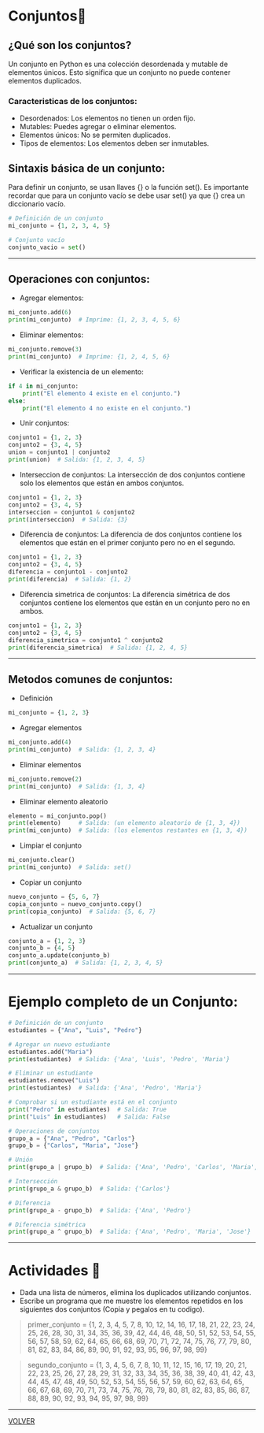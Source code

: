 # Conjuntos📑

## ¿Qué son los conjuntos?
Un conjunto en Python es una colección desordenada y mutable de elementos únicos. Esto significa que un conjunto no puede contener elementos duplicados.

### Caracteristicas de los conjuntos:
- Desordenados: Los elementos no tienen un orden fijo.
- Mutables: Puedes agregar o eliminar elementos.
- Elementos únicos: No se permiten duplicados.
- Tipos de elementos: Los elementos deben ser inmutables.

## Sintaxis básica de un conjunto:
Para definir un conjunto, se usan llaves {} o la función set(). Es importante recordar que para un conjunto vacío se debe usar set() ya que {} crea un diccionario vacío.
```python
# Definición de un conjunto
mi_conjunto = {1, 2, 3, 4, 5}

# Conjunto vacío
conjunto_vacio = set()
```
---
## Operaciones con conjuntos:
- Agregar elementos:
```python
mi_conjunto.add(6)
print(mi_conjunto)	# Imprime: {1, 2, 3, 4, 5, 6}
```
- Eliminar elementos:
```python
mi_conjunto.remove(3)
print(mi_conjunto)	# Imprime: {1, 2, 4, 5, 6}
```
- Verificar la existencia de un elemento:
```python
if 4 in mi_conjunto:
    print("El elemento 4 existe en el conjunto.")
else:
    print("El elemento 4 no existe en el conjunto.")
```
- Unir conjuntos:
```python
conjunto1 = {1, 2, 3}
conjunto2 = {3, 4, 5}
union = conjunto1 | conjunto2
print(union)  # Salida: {1, 2, 3, 4, 5}
```
- Interseccion de conjuntos:
La intersección de dos conjuntos contiene solo los elementos que están en ambos conjuntos.
```python
conjunto1 = {1, 2, 3}
conjunto2 = {3, 4, 5}
interseccion = conjunto1 & conjunto2
print(interseccion)  # Salida: {3}
```
- Diferencia de conjuntos: 
La diferencia de dos conjuntos contiene los elementos que están en el primer conjunto pero no en el segundo.
```python
conjunto1 = {1, 2, 3}
conjunto2 = {3, 4, 5}
diferencia = conjunto1 - conjunto2
print(diferencia)  # Salida: {1, 2}
```
- Diferencia simetrica de conjuntos:
La diferencia simétrica de dos conjuntos contiene los elementos que están en un conjunto pero no en ambos.
```python
conjunto1 = {1, 2, 3}
conjunto2 = {3, 4, 5}
diferencia_simetrica = conjunto1 ^ conjunto2
print(diferencia_simetrica)  # Salida: {1, 2, 4, 5}
```
---
## Metodos comunes de conjuntos:

- Definición
```python
mi_conjunto = {1, 2, 3}
```
- Agregar elementos
```python
mi_conjunto.add(4)
print(mi_conjunto)  # Salida: {1, 2, 3, 4}
```
- Eliminar elementos
```python
mi_conjunto.remove(2)
print(mi_conjunto)  # Salida: {1, 3, 4}
```
- Eliminar elemento aleatorio
```python
elemento = mi_conjunto.pop()
print(elemento)     # Salida: (un elemento aleatorio de {1, 3, 4})
print(mi_conjunto)  # Salida: (los elementos restantes en {1, 3, 4})
```
- Limpiar el conjunto
```python
mi_conjunto.clear()
print(mi_conjunto)  # Salida: set()
```
- Copiar un conjunto
```python
nuevo_conjunto = {5, 6, 7}
copia_conjunto = nuevo_conjunto.copy()
print(copia_conjunto)  # Salida: {5, 6, 7}
```
- Actualizar un conjunto
```python
conjunto_a = {1, 2, 3}
conjunto_b = {4, 5}
conjunto_a.update(conjunto_b)
print(conjunto_a)  # Salida: {1, 2, 3, 4, 5}
```
---
# Ejemplo completo de un Conjunto:
```python
# Definición de un conjunto
estudiantes = {"Ana", "Luis", "Pedro"}

# Agregar un nuevo estudiante
estudiantes.add("Maria")
print(estudiantes)  # Salida: {'Ana', 'Luis', 'Pedro', 'Maria'}

# Eliminar un estudiante
estudiantes.remove("Luis")
print(estudiantes)  # Salida: {'Ana', 'Pedro', 'Maria'}

# Comprobar si un estudiante está en el conjunto
print("Pedro" in estudiantes)  # Salida: True
print("Luis" in estudiantes)   # Salida: False

# Operaciones de conjuntos
grupo_a = {"Ana", "Pedro", "Carlos"}
grupo_b = {"Carlos", "Maria", "Jose"}

# Unión
print(grupo_a | grupo_b)  # Salida: {'Ana', 'Pedro', 'Carlos', 'Maria', 'Jose'}

# Intersección
print(grupo_a & grupo_b)  # Salida: {'Carlos'}

# Diferencia
print(grupo_a - grupo_b)  # Salida: {'Ana', 'Pedro'}

# Diferencia simétrica
print(grupo_a ^ grupo_b)  # Salida: {'Ana', 'Pedro', 'Maria', 'Jose'}
```
---
# Actividades 💬
- Dada una lista de números, elimina los duplicados utilizando conjuntos.
- Escribe un programa que me muestre los elementos repetidos en los siguientes dos conjuntos (Copia y pegalos en tu codigo).
> primer_conjunto = {1, 2, 3, 4, 5, 7, 8, 10, 12, 14, 16, 17, 18, 21, 22, 23, 24, 25, 26, 28, 30, 31, 34, 35, 36, 39, 42, 44, 46, 48, 50, 51, 52, 53, 54, 55, 56, 57, 58, 59, 62, 64, 65, 66, 68, 69, 70, 71, 72, 74, 75, 76, 77, 79, 80, 81, 82, 83, 84, 86, 89, 90, 91, 92, 93, 95, 96, 97, 98, 99}

> segundo_conjunto = {1, 3, 4, 5, 6, 7, 8, 10, 11, 12, 15, 16, 17, 19, 20, 21, 22, 23, 25, 26, 27, 28, 29, 31, 32, 33, 34, 35, 36, 38, 39, 40, 41, 42, 43, 44, 45, 47, 48, 49, 50, 52, 53, 54, 55, 56, 57, 59, 60, 62, 63, 64, 65, 66, 67, 68, 69, 70, 71, 73, 74, 75, 76, 78, 79, 80, 81, 82, 83, 85, 86, 87, 88, 89, 90, 92, 93, 94, 95, 97, 98, 99}
---
[VOLVER](/readme.md)